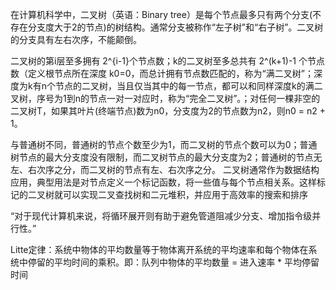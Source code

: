 在计算机科学中，二叉树（英语：Binary tree）是每个节点最多只有两个分支(不存在分支度大于2的节点)的树结构。通常分支被称作“左子树”和“右子树”。二叉树的分支具有左右次序，不能颠倒。

二叉树的第i层至多拥有 2^{i-1}个节点数；k的二叉树至多总共有 2^(k+1)-1 个节点数（定义根节点所在深度 k0=0，而总计拥有节点数匹配的，称为“满二叉树”；深度为k有n个节点的二叉树，当且仅当其中的每一节点，都可以和同样深度k的满二叉树，序号为1到n的节点一对一对应时，称为“完全二叉树”。；对任何一棵非空的二叉树T，如果其叶片(终端节点)数为n0，分支度为2的节点数为n2，则n0 = n2 + 1。

与普通树不同，普通树的节点个数至少为1，而二叉树的节点个数可以为0；普通树节点的最大分支度没有限制，而二叉树节点的最大分支度为2；普通树的节点无左、右次序之分，而二叉树的节点有左、右次序之分。
二叉树通常作为数据结构应用，典型用法是对节点定义一个标记函数，将一些值与每个节点相关系。这样标记的二叉树就可以实现二叉查找树和二元堆积，并应用于高效率的搜索和排序


“对于现代计算机来说，将循环展开则有助于避免管道阻减少分支、增加指令级并行性。”


Litte定律：系统中物体的平均数量等于物体离开系统的平均速率和每个物体在系统中停留的平均时间的乘积。即：队列中物体的平均数量 = 进入速率 * 平均停留时间